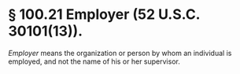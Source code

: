 # § 100.21   Employer (52 U.S.C. 30101(13)).

*Employer* means the organization or person by whom an individual is employed, and not the name of his or her supervisor.




